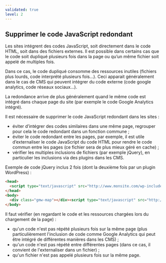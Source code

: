 ```yaml
---
validated: true
level: 2
---
```


## Supprimer le code JavaScript redondant

Les sites intégrent des codes JavaScript, soit directement dans le code HTML, soit dans des fichiers externes. Il est possible dans certains cas que le code soit dupliqué plusieurs fois dans la page ou qu’un même fichier soit appelé de multiples fois.

Dans ce cas, le code dupliqué consomme des ressources inutiles (fichiers plus lourds, code interprété plusieurs fois…). Ceci apparait généralement dans le cas de CMS qui peuvent intégrer du code externe (code google analytics, code réseaux sociaux…).

La redondance arrive de plus généralement quand le même code est intégré dans chaque page du site (par exemple le code Google Analytics intégré).

Il est nécessaire de supprimer le code JavaScript redondant dans les sites :

* éviter d’intégrer des codes similaires dans une même page, regrouper pour cela le code redondant dans un fonction commune ;
* éviter le code redondant entre les pages, par exemple, il est utile d’externaliser le code JavaScript du code HTML pour rendre le code commun entre les pages (ce fichier sera de plus mieux géré en cache) ;
* vérifier les multiples inclusions de fichiers (par exemple jQuery), en particulier les inclusions via des plugins dans les CMS.

Exemple de code jQuery inclus 2 fois (dont la deuxième fois par un plugin WordPress) :

```html
<head>
  <script type="text/javascript" src="http://www.monsite.com/wp-includes/js/jquery/jquery.js?ver=1.8.3"></script>
</head>
<body>
  <div class="gmw-map"></div><script type="text/javascript" src="http://www.monsite.com/wp-content/plugins/contact-form-7/includes/js/jquery.form.min.js?ver=3.36.0-2013.06.16"></script>
</body>
```

Il faut vérifier (en regardant le code et les ressources chargées lors du chargement de la page) :

- qu'un code n'est pas répété plusieurs fois sur la même page (plus particulièrement l'inclusion de code comme Google Analytics qui peut être intégré de différentes manières dans les CMS) ;
- qu'un code n'est pas répété entre différentes pages (dans ce cas, il convient de l'externaliser dans un fichier) ;
- qu'un fichier n'est pas appelé plusieurs fois sur la même page.
